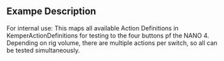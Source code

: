 ## Exampe Description

For internal use: This maps all available Action Definitions in KemperActionDefinitions for testing to the four buttons pf the NANO 4. Depending on rig volume, there are multiple actions per switch, so all can be tested simultaneously.